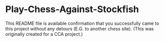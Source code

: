 # Play-Chess-Against-Stockfish
This README file is available confirmation that you successfully came to this project without any detours (E.G. to another chess site).
(This was originally created for a CCA project.)
